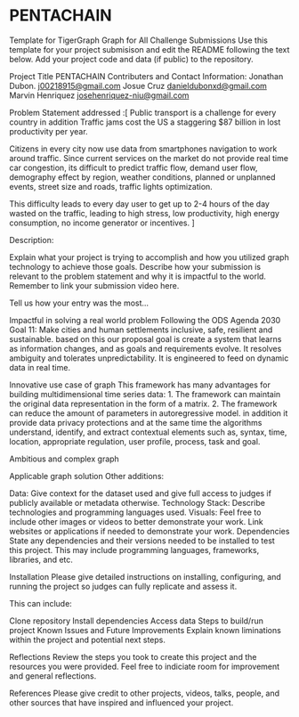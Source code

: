 # PENTACHAIN
Template for TigerGraph Graph for All Challenge Submissions
Use this template for your project submisison and edit the README following the text below. Add your project code and data (if public) to the repository.

Project Title PENTACHAIN
Contributers and Contact Information: 
Jonathan Dubon. j00218915@gmail.com
Josue Cruz danieldubonxd@gmail.com
Marvin Henriquez josehenriquez-niu@gmail.com

Problem Statement addressed :[ Public transport is  a challenge for every country in addition Traffic jams cost the US a staggering $87 billion in lost productivity per year. 

Citizens in every city now use data from smartphones navigation to work around traffic. Since current services on the market do not provide real time car congestion, its difficult to predict traffic flow, demand user flow, demography effect by region, weather conditions, planned or unplanned events, street size and roads, traffic lights optimization.

This difficulty leads to every day user to get up to 2-4 hours of the day wasted on the traffic, leading to high stress, low productivity, high energy consumption, no income generator or incentives.
]

Description:

Explain what your project is trying to accomplish and how you utilized graph technology to achieve those goals. Describe how your submission is relevant to the problem statement and why it is impactful to the world. Remember to link your submission video here.

Tell us how your entry was the most...

Impactful in solving a real world problem Following the ODS Agenda 2030 Goal 11: Make cities and human settlements inclusive, safe, resilient and sustainable.  based on this our proposal goal is create a system  that learns as information changes, and as goals and requirements evolve. It resolves ambiguity and tolerates unpredictability. It is engineered to feed on dynamic data in real time.

Innovative use case of graph This framework has many advantages for building multidimensional time series data: 1. The framework can maintain the original data representation in the form of a matrix. 2. The framework can reduce the amount of parameters in autoregressive model.
 in addition it provide data privacy protections  and at the same time the algorithms understand, identify, and extract contextual elements such as, syntax, time, location, appropriate regulation, user profile, process, task and goal.
 
Ambitious and complex graph

Applicable graph solution
Other additions:

Data: Give context for the dataset used and give full access to judges if publicly available or metadata otherwise.
Technology Stack: Describe technologies and programming languages used.
Visuals: Feel free to include other images or videos to better demonstrate your work.
Link websites or applications if needed to demonstrate your work.
Dependencies
State any dependencies and their versions needed to be installed to test this project. This may include programming languages, frameworks, libraries, and etc.

Installation
Please give detailed instructions on installing, configuring, and running the project so judges can fully replicate and assess it.

This can include:

Clone repository
Install dependencies
Access data
Steps to build/run project
Known Issues and Future Improvements
Explain known liminations within the project and potential next steps.

Reflections
Review the steps you took to create this project and the resources you were provided. Feel free to indiciate room for improvement and general reflections.

References
Please give credit to other projects, videos, talks, people, and other sources that have inspired and influenced your project.
